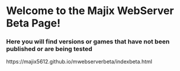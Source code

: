 <h1>Welcome to the Majix WebServer Beta Page!</h1>
<h3>Here you will find versions or games that have not been published or are being tested</h3>
https://majix5612.github.io/mwebserverbeta/indexbeta.html

